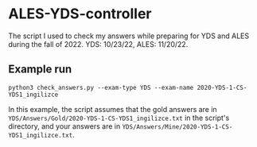 # ALES-YDS-controller

The script I used to check my answers while preparing for YDS and ALES during the fall of 2022. YDS: 10/23/22, ALES: 11/20/22.

## Example run

```
python3 check_answers.py --exam-type YDS --exam-name 2020-YDS-1-CS-YDS1_ingilizce
```

In this example, the script assumes that the gold answers are in `YDS/Answers/Gold/2020-YDS-1-CS-YDS1_ingilizce.txt` in the script's directory, and your answers are in `YDS/Answers/Mine/2020-YDS-1-CS-YDS1_ingilizce.txt`.

